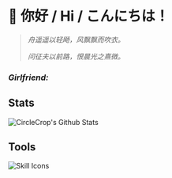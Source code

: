 # 👋 你好 / Hi / こんにちは！

>_舟遥遥以轻飏，风飘飘而吹衣。_
>
>_问征夫以前路，恨晨光之熹微。_

### _Girlfriend:_

## Stats

![CircleCrop's Github Stats](https://github-readme-stats.vercel.app/api?username=CircleCrop&count_private=true&show_icons=true&theme=transparent)


## Tools

![Skill Icons](https://aiccrop.com/wp-content/uploads/2024/11/00000fbe-0ff9-75b7-47d3-8b80481c7d6f.svg)
